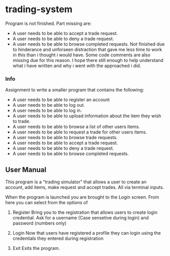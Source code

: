 # trading-system

Program is not finished. Part missing are:
- A user needs to be able to accept a trade request.
- A user needs to be able to deny a trade request.
- A user needs to be able to browse completed requests.
Not finished due to hinderance and unforseen distraction that gave me less time to work in this than i thought i would have.
Some code comments are also missing due for this reason. I hope there still enough to help understand what i have written
and why i went with the approached i did.

### Info
Assignment to write a smaller program that contains the following:
- A user needs to be able to register an account
- A user needs to be able to log out.
- A user needs to be able to log in.
- A user needs to be able to upload information about the item they wish to trade.
- A user needs to be able to browse a list of other users items.
- A user needs to be able to request a trade for other users items.
- A user needs to be able to browse trade requests.
- A user needs to be able to accept a trade request.
- A user needs to be able to deny a trade request.
- A user needs to be able to browse completed requests.

## User Manual
This program is a "trading simulator" that allows a user to create an account, add items, make request and accept trades. All via terminal inputs. 

When the program is launched you are brought to the Login screen. From here you can select from the options of
1. Register
Bring you to the registration that allows users to create login credential. Ask for a username (Case sensetive during login) and password (numbers only)

2. Login
Now that users have registered a profile they can login using the credentials they entered during registration

3. Exit
Exits the program.